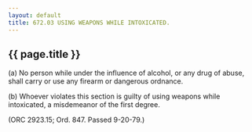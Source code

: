 ```yaml
---
layout: default 
title: 672.03 USING WEAPONS WHILE INTOXICATED.
---
```


{{ page.title }}
----------------

​(a) No person while under the influence of alcohol, or any drug of
abuse, shall carry or use any firearm or dangerous ordnance.

​(b) Whoever violates this section is guilty of using weapons while
intoxicated, a misdemeanor of the first degree.

(ORC 2923.15; Ord. 847. Passed 9-20-79.)
